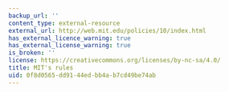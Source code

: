 ```yaml
---
backup_url: ''
content_type: external-resource
external_url: http://web.mit.edu/policies/10/index.html
has_external_licence_warning: true
has_external_license_warning: true
is_broken: ''
license: https://creativecommons.org/licenses/by-nc-sa/4.0/
title: MIT's rules
uid: 0f8d0565-dd91-44ed-bb4a-b7cd49be74ab
---
```

